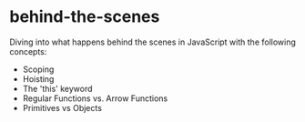 # behind-the-scenes
Diving into what happens behind the scenes in JavaScript with the following concepts: <br />

- Scoping
- Hoisting
- The 'this' keyword
- Regular Functions vs. Arrow Functions
- Primitives vs Objects <br />
